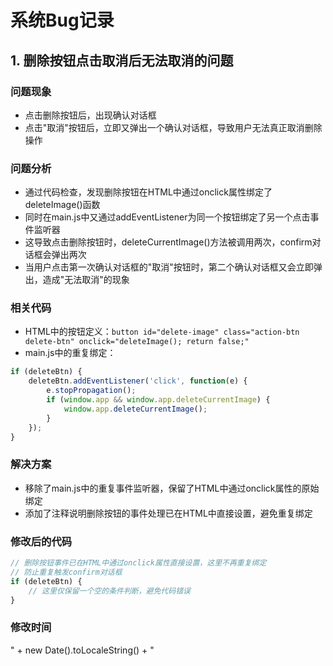 # 系统Bug记录

## 1. 删除按钮点击取消后无法取消的问题

### 问题现象
- 点击删除按钮后，出现确认对话框
- 点击"取消"按钮后，立即又弹出一个确认对话框，导致用户无法真正取消删除操作

### 问题分析
- 通过代码检查，发现删除按钮在HTML中通过onclick属性绑定了deleteImage()函数
- 同时在main.js中又通过addEventListener为同一个按钮绑定了另一个点击事件监听器
- 这导致点击删除按钮时，deleteCurrentImage()方法被调用两次，confirm对话框会弹出两次
- 当用户点击第一次确认对话框的"取消"按钮时，第二个确认对话框又会立即弹出，造成"无法取消"的现象

### 相关代码
- HTML中的按钮定义：`button id="delete-image" class="action-btn delete-btn" onclick="deleteImage(); return false;"`
- main.js中的重复绑定：
```javascript
if (deleteBtn) {
    deleteBtn.addEventListener('click', function(e) {
        e.stopPropagation();
        if (window.app && window.app.deleteCurrentImage) {
            window.app.deleteCurrentImage();
        }
    });
}
```

### 解决方案
- 移除了main.js中的重复事件监听器，保留了HTML中通过onclick属性的原始绑定
- 添加了注释说明删除按钮的事件处理已在HTML中直接设置，避免重复绑定

### 修改后的代码
```javascript
// 删除按钮事件已在HTML中通过onclick属性直接设置，这里不再重复绑定
// 防止重复触发confirm对话框
if (deleteBtn) {
    // 这里仅保留一个空的条件判断，避免代码错误
}
```

### 修改时间
" + new Date().toLocaleString() + "